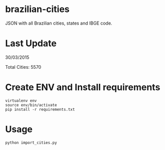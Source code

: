 # brazilian-cities

JSON with all Brazilian cities, states and IBGE code.

Last Update
===========

30/03/2015

Total Cities: 5570

Create ENV and Install requirements
===================================

```shell
virtualenv env
source env/bin/activate
pip install -r requirements.txt
```

Usage
=====

```python
python import_cities.py
```

